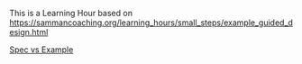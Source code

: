 This is a Learning Hour based on https://sammancoaching.org/learning_hours/small_steps/example_guided_design.html

[Spec vs Example](spec-vs-example.md)


